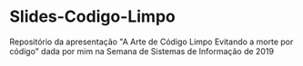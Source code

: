 # Slides-Codigo-Limpo
Repositório da apresentação "A Arte de Código Limpo Evitando a morte por código" dada por mim na Semana de Sistemas de Informação de 2019
